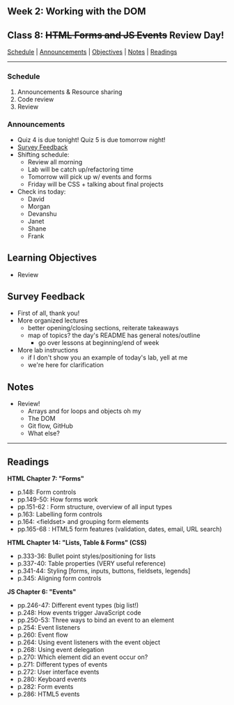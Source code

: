 ## **Week 2: Working with the DOM**
## Class 8: <s>HTML Forms and JS Events</s> Review Day!

[Schedule](#schedule) | [Announcements](#announcements) | [Objectives](#learning-objectives) | [Notes](#notes) | [Readings](#readings)


<hr></hr>

### Schedule
1. Announcements & Resource sharing
1. Code review 
1. Review

### Announcements
* Quiz 4 is due tonight! Quiz 5 is due tomorrow night!
* [Survey Feedback](#survey-feedback)
* Shifting schedule:
    - Review all morning
    - Lab will be catch up/refactoring time
    - Tomorrow will pick up w/ events and forms
    - Friday will be CSS + talking about final projects
* Check ins today:
    - David
    - Morgan
    - Devanshu
    - Janet
    - Shane
    - Frank

## Learning Objectives
- Review

## Survey Feedback
- First of all, thank you!
- More organized lectures
    - better opening/closing sections, reiterate takeaways
    - map of topics? the day's README has general notes/outline
        - go over lessons at beginning/end of week
- More lab instructions
    - if I don't show you an example of today's lab, yell at me
    - we're here for clarification

## Notes
* Review!
    * Arrays and for loops and objects oh my
    * The DOM
    * Git flow, GitHub
    * What else?

<hr></hr>

## Readings

**HTML Chapter 7: "Forms"**

- p.148: Form controls
- pp.149-50: How forms work
- pp.151-62 : Form structure, overview of all input types
- p.163: Labelling form controls
- p.164: \<fieldset\> and grouping form elements
- pp.165-68 : HTML5 form features (validation, dates, email, URL search)

**HTML Chapter 14: "Lists, Table & Forms" (CSS)**

- p.333-36: Bullet point styles/positioning for lists
- p.337-40: Table properties (VERY useful reference)
- p.341-44: Styling [forms, inputs, buttons, fieldsets, legends]
- p.345: Aligning form controls

**JS Chapter 6: "Events"**

- pp.246-47: Different event types (big list!)
- p.248: How events trigger JavaScript code
- pp.250-53: Three ways to bind an event to an element
- p.254: Event listeners
- p.260: Event flow
- p.264: Using event listeners with the event object
- p.268: Using event delegation
- p.270: Which element did an event occur on?
- p.271: Different types of events
- p.272: User interface events
- p.280: Keyboard events
- p.282: Form events
- p.286: HTML5 events
